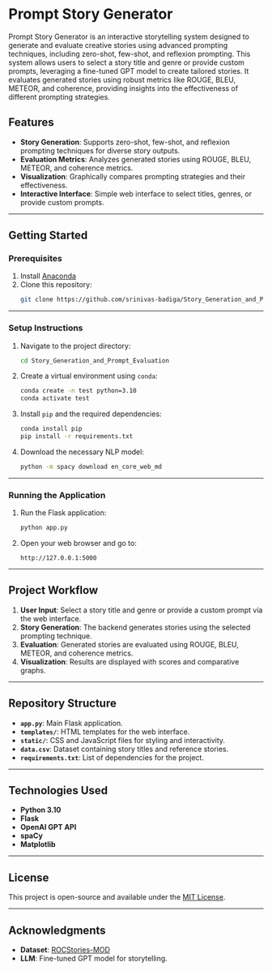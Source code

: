 # Prompt Story Generator

Prompt Story Generator is an interactive storytelling system designed to generate and evaluate creative stories using advanced prompting techniques, including zero-shot, few-shot, and reflexion prompting. This system allows users to select a story title and genre or provide custom prompts, leveraging a fine-tuned GPT model to create tailored stories. It evaluates generated stories using robust metrics like ROUGE, BLEU, METEOR, and coherence, providing insights into the effectiveness of different prompting strategies.

## Features

- **Story Generation**: Supports zero-shot, few-shot, and reflexion prompting techniques for diverse story outputs.
- **Evaluation Metrics**: Analyzes generated stories using ROUGE, BLEU, METEOR, and coherence metrics.
- **Visualization**: Graphically compares prompting strategies and their effectiveness.
- **Interactive Interface**: Simple web interface to select titles, genres, or provide custom prompts.

---

## Getting Started

### Prerequisites

1. Install [Anaconda](https://www.anaconda.com/)
2. Clone this repository:
   ```bash
   git clone https://github.com/srinivas-badiga/Story_Generation_and_Prompt_Evaluation.git
   ```

---

### Setup Instructions

1. Navigate to the project directory:
   ```bash
   cd Story_Generation_and_Prompt_Evaluation
   ```

2. Create a virtual environment using `conda`:
   ```bash
   conda create -n test python=3.10
   conda activate test
   ```

3. Install `pip` and the required dependencies:
   ```bash
   conda install pip
   pip install -r requirements.txt
   ```

4. Download the necessary NLP model:
   ```bash
   python -m spacy download en_core_web_md
   ```

---

### Running the Application

1. Run the Flask application:
   ```bash
   python app.py
   ```

2. Open your web browser and go to:
   ```
   http://127.0.0.1:5000
   ```

---

## Project Workflow

1. **User Input**: Select a story title and genre or provide a custom prompt via the web interface.
2. **Story Generation**: The backend generates stories using the selected prompting technique.
3. **Evaluation**: Generated stories are evaluated using ROUGE, BLEU, METEOR, and coherence metrics.
4. **Visualization**: Results are displayed with scores and comparative graphs.

---

## Repository Structure

- **`app.py`**: Main Flask application.
- **`templates/`**: HTML templates for the web interface.
- **`static/`**: CSS and JavaScript files for styling and interactivity.
- **`data.csv`**: Dataset containing story titles and reference stories.
- **`requirements.txt`**: List of dependencies for the project.

---

## Technologies Used

- **Python 3.10**
- **Flask**
- **OpenAI GPT API**
- **spaCy**
- **Matplotlib**

---

## License

This project is open-source and available under the [MIT License](LICENSE).

---

## Acknowledgments

- **Dataset**: [ROCStories-MOD](https://huggingface.co/datasets/aummthaker/ROCSTORIES-MOD)
- **LLM**: Fine-tuned GPT model for storytelling.
